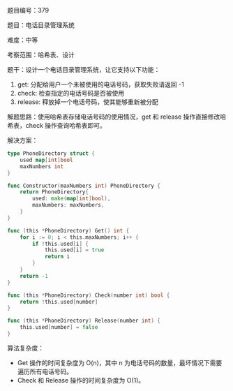 题目编号：379

题目：电话目录管理系统

难度：中等

考察范围：哈希表、设计

题干：设计一个电话目录管理系统，让它支持以下功能：

1. get: 分配给用户一个未被使用的电话号码，获取失败请返回 -1
2. check: 检查指定的电话号码是否被使用
3. release: 释放掉一个电话号码，使其能够重新被分配

解题思路：使用哈希表存储电话号码的使用情况，get 和 release 操作直接修改哈希表，check 操作查询哈希表即可。

解决方案：

```go
type PhoneDirectory struct {
    used map[int]bool
    maxNumbers int
}

func Constructor(maxNumbers int) PhoneDirectory {
    return PhoneDirectory{
        used: make(map[int]bool),
        maxNumbers: maxNumbers,
    }
}

func (this *PhoneDirectory) Get() int {
    for i := 0; i < this.maxNumbers; i++ {
        if !this.used[i] {
            this.used[i] = true
            return i
        }
    }
    return -1
}

func (this *PhoneDirectory) Check(number int) bool {
    return !this.used[number]
}

func (this *PhoneDirectory) Release(number int) {
    this.used[number] = false
}

```

算法复杂度：

- Get 操作的时间复杂度为 O(n)，其中 n 为电话号码的数量，最坏情况下需要遍历所有电话号码。
- Check 和 Release 操作的时间复杂度为 O(1)。